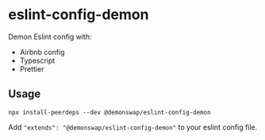 # eslint-config-demon

Demon Eslint config with:

- Airbnb config
- Typescript
- Prettier

## Usage

```
npx install-peerdeps --dev @demonswap/eslint-config-demon
```

Add `"extends": "@demonswap/eslint-config-demon"` to your eslint config file.

